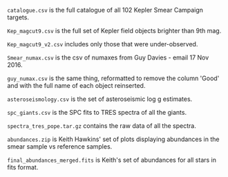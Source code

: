 `catalogue.csv` is the full catalogue of all 102 Kepler Smear Campaign targets.

`Kep_magcut9.csv` is the full set of Kepler field objects brighter than 9th mag.

`Kep_magcut9_v2.csv` includes only those that were under-observed.

`Smear_numax.csv` is the csv of numaxes from Guy Davies - email 17 Nov 2016. 

`guy_numax.csv` is the same thing, reformatted to remove the column 'Good' and with the full name of each object reinserted.

`asteroseismology.csv` is the set of asteroseismic log g estimates. 

`spc_giants.csv` is the SPC fits to TRES spectra of all the giants.

`spectra_tres_pope.tar.gz` contains the raw data of all the spectra. 

`abundances.zip` is Keith Hawkins' set of plots displaying abundances in the smear sample vs reference samples.

`final_abundances_merged.fits` is Keith's set of abundances for all stars in fits format.